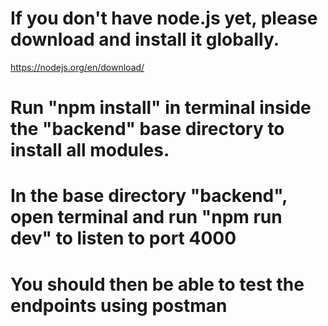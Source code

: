 # If you don't have node.js yet, please download and install it globally.

https://nodejs.org/en/download/

# Run "npm install" in terminal inside the "backend" base directory to install all modules.

# In the base directory "backend", open terminal and run "npm run dev" to listen to port 4000

# You should then be able to test the endpoints using postman
